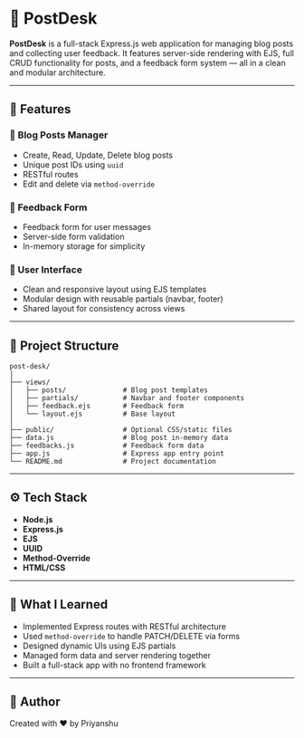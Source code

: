 # 📝 PostDesk

**PostDesk** is a full-stack Express.js web application for managing blog posts and collecting user feedback. It features server-side rendering with EJS, full CRUD functionality for posts, and a feedback form system — all in a clean and modular architecture.

---

## 🚀 Features

### 📝 Blog Posts Manager
- Create, Read, Update, Delete blog posts
- Unique post IDs using `uuid`
- RESTful routes
- Edit and delete via `method-override`

### 💬 Feedback Form
- Feedback form for user messages
- Server-side form validation
- In-memory storage for simplicity

### 🎨 User Interface
- Clean and responsive layout using EJS templates
- Modular design with reusable partials (navbar, footer)
- Shared layout for consistency across views

---

## 📁 Project Structure

```
post-desk/
│
├── views/
│   ├── posts/              # Blog post templates
│   ├── partials/           # Navbar and footer components
│   ├── feedback.ejs        # Feedback form
│   └── layout.ejs          # Base layout
│
├── public/                 # Optional CSS/static files
├── data.js                 # Blog post in-memory data
├── feedbacks.js            # Feedback form data
├── app.js                  # Express app entry point
└── README.md               # Project documentation
```

---

## ⚙️ Tech Stack

- **Node.js**
- **Express.js**
- **EJS**
- **UUID**
- **Method-Override**
- **HTML/CSS**

---

## 🧠 What I Learned

- Implemented Express routes with RESTful architecture
- Used `method-override` to handle PATCH/DELETE via forms
- Designed dynamic UIs using EJS partials
- Managed form data and server rendering together
- Built a full-stack app with no frontend framework

---

## 🙋 Author

Created with ❤️ by Priyanshu 

